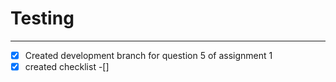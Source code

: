 # Testing
---
-[x] Created development branch for question 5 of assignment 1
-[x] created checklist
-[]
